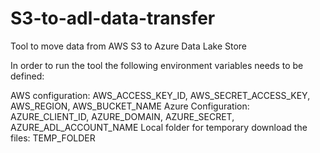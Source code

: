 # S3-to-adl-data-transfer
Tool to move data from AWS S3 to Azure Data Lake Store

In order to run the tool the following environment variables needs to be defined:

AWS configuration: AWS_ACCESS_KEY_ID, AWS_SECRET_ACCESS_KEY, AWS_REGION, AWS_BUCKET_NAME
Azure Configuration: AZURE_CLIENT_ID, AZURE_DOMAIN, AZURE_SECRET, AZURE_ADL_ACCOUNT_NAME
Local folder for temporary download the files: TEMP_FOLDER
